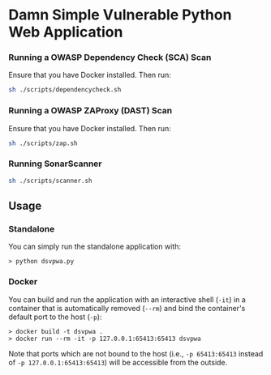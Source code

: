 # Damn Simple Vulnerable Python Web Application

### Running a OWASP Dependency Check (SCA) Scan
Ensure that you have Docker installed.
Then run:
```bash
sh ./scripts/dependencycheck.sh
```

### Running a OWASP ZAProxy (DAST) Scan
Ensure that you have Docker installed.
Then run:
```bash
sh ./scripts/zap.sh
```

### Running SonarScanner
```bash
sh ./scripts/scanner.sh
```

## Usage

### Standalone

You can simply run the standalone application with:

    > python dsvpwa.py

### Docker

You can build and run the application with an interactive shell (`-it`) in a container that is automatically removed (`--rm`) and bind the container's default port to the host (`-p`):

    > docker build -t dsvpwa .
    > docker run --rm -it -p 127.0.0.1:65413:65413 dsvpwa

Note that ports which are not bound to the host (i.e., `-p 65413:65413` instead of `-p 127.0.0.1:65413:65413`) will be accessible from the outside.
